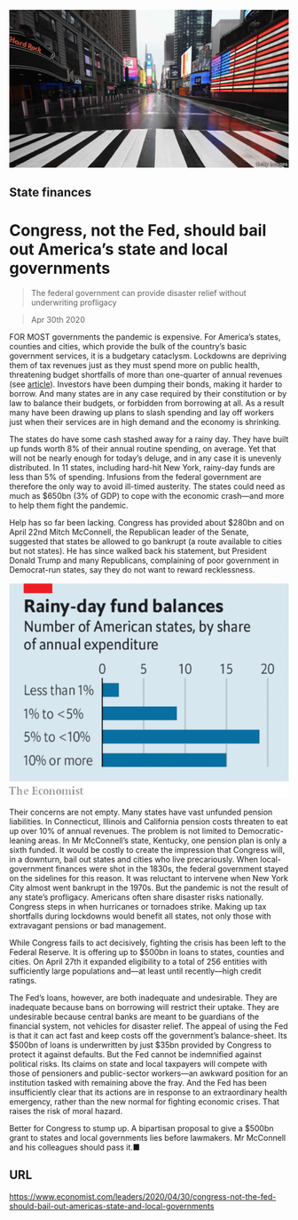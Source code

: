 ![](./images/20200502_LDP502.jpg)

## State finances

# Congress, not the Fed, should bail out America’s state and local governments

> The federal government can provide disaster relief without underwriting profligacy

> Apr 30th 2020

FOR MOST governments the pandemic is expensive. For America’s states, counties and cities, which provide the bulk of the country’s basic government services, it is a budgetary cataclysm. Lockdowns are depriving them of tax revenues just as they must spend more on public health, threatening budget shortfalls of more than one-quarter of annual revenues (see [article](https://www.economist.com//finance-and-economics/2020/05/02/americas-cities-and-states-face-a-cash-crunch)). Investors have been dumping their bonds, making it harder to borrow. And many states are in any case required by their constitution or by law to balance their budgets, or forbidden from borrowing at all. As a result many have been drawing up plans to slash spending and lay off workers just when their services are in high demand and the economy is shrinking.

The states do have some cash stashed away for a rainy day. They have built up funds worth 8% of their annual routine spending, on average. Yet that will not be nearly enough for today’s deluge, and in any case it is unevenly distributed. In 11 states, including hard-hit New York, rainy-day funds are less than 5% of spending. Infusions from the federal government are therefore the only way to avoid ill-timed austerity. The states could need as much as $650bn (3% of GDP) to cope with the economic crash—and more to help them fight the pandemic.

Help has so far been lacking. Congress has provided about $280bn and on April 22nd Mitch McConnell, the Republican leader of the Senate, suggested that states be allowed to go bankrupt (a route available to cities but not states). He has since walked back his statement, but President Donald Trump and many Republicans, complaining of poor government in Democrat-run states, say they do not want to reward recklessness.

![](./images/20200502_LDC402.png)

Their concerns are not empty. Many states have vast unfunded pension liabilities. In Connecticut, Illinois and California pension costs threaten to eat up over 10% of annual revenues. The problem is not limited to Democratic-leaning areas. In Mr McConnell’s state, Kentucky, one pension plan is only a sixth funded. It would be costly to create the impression that Congress will, in a downturn, bail out states and cities who live precariously. When local-government finances were shot in the 1830s, the federal government stayed on the sidelines for this reason. It was reluctant to intervene when New York City almost went bankrupt in the 1970s. But the pandemic is not the result of any state’s profligacy. Americans often share disaster risks nationally. Congress steps in when hurricanes or tornadoes strike. Making up tax shortfalls during lockdowns would benefit all states, not only those with extravagant pensions or bad management.

While Congress fails to act decisively, fighting the crisis has been left to the Federal Reserve. It is offering up to $500bn in loans to states, counties and cities. On April 27th it expanded eligibility to a total of 256 entities with sufficiently large populations and—at least until recently—high credit ratings.

The Fed’s loans, however, are both inadequate and undesirable. They are inadequate because bans on borrowing will restrict their uptake. They are undesirable because central banks are meant to be guardians of the financial system, not vehicles for disaster relief. The appeal of using the Fed is that it can act fast and keep costs off the government’s balance-sheet. Its $500bn of loans is underwritten by just $35bn provided by Congress to protect it against defaults. But the Fed cannot be indemnified against political risks. Its claims on state and local taxpayers will compete with those of pensioners and public-sector workers—an awkward position for an institution tasked with remaining above the fray. And the Fed has been insufficiently clear that its actions are in response to an extraordinary health emergency, rather than the new normal for fighting economic crises. That raises the risk of moral hazard.

Better for Congress to stump up. A bipartisan proposal to give a $500bn grant to states and local governments lies before lawmakers. Mr McConnell and his colleagues should pass it.■

## URL

https://www.economist.com/leaders/2020/04/30/congress-not-the-fed-should-bail-out-americas-state-and-local-governments

